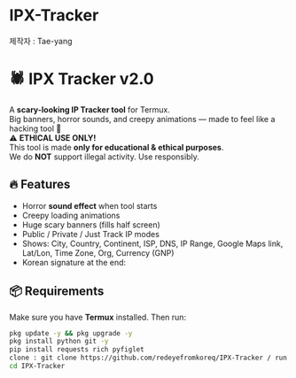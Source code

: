 # IPX-Tracker
제작자 : Tae-yang
# 🕷️ IPX Tracker v2.0
A **scary-looking IP Tracker tool** for Termux.  
Big banners, horror sounds, and creepy animations — made to feel like a hacking tool 👻  
⚠️ **ETHICAL USE ONLY!**  
This tool is made **only for educational & ethical purposes**.  
We do **NOT** support illegal activity. Use responsibly.
## 🔥 Features
- Horror **sound effect** when tool starts
- Creepy loading animations
- Huge scary banners (fills half screen)
- Public / Private / Just Track IP modes
- Shows: City, Country, Continent, ISP, DNS, IP Range, Google Maps link, Lat/Lon, Time Zone, Org, Currency (GNP)
- Korean signature at the end:
## 📦 Requirements
Make sure you have **Termux** installed. Then run:
```bash
pkg update -y && pkg upgrade -y
pkg install python git -y
pip install requests rich pyfiglet
clone : git clone https://github.com/redeyefromkoreq/IPX-Tracker / run tool cd IPX-tracker | python ipx.py
cd IPX-Tracker
